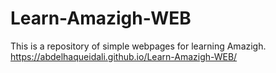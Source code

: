 # Learn-Amazigh-WEB
This is a repository of simple webpages for learning Amazigh.
<br>
https://abdelhaqueidali.github.io/Learn-Amazigh-WEB/
